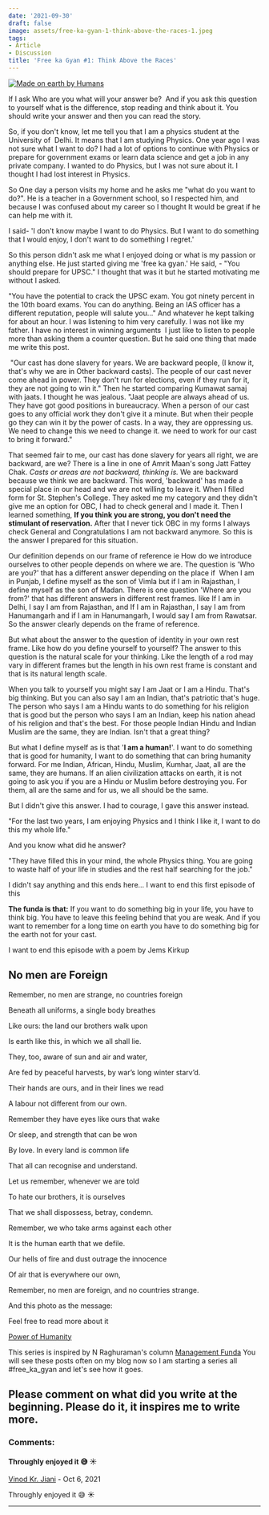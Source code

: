 ```yaml
---
date: '2021-09-30'
draft: false
image: assets/free-ka-gyan-1-think-above-the-races-1.jpeg
tags:
- Article
- Discussion
title: 'Free ka Gyan #1: Think Above the Races'
---
```

[![Made on earth by Humans](https://1.bp.blogspot.com/-3SCtRCxbTug/YU3qYBf1YrI/AAAAAAAAHmo/Ubr1eoPZatczh4Vh_akVmf_ZFPFHKiT0ACLcBGAsYHQ/w640-h394/humans.jpeg "Made on earth by Humans")](https://1.bp.blogspot.com/-3SCtRCxbTug/YU3qYBf1YrI/AAAAAAAAHmo/Ubr1eoPZatczh4Vh_akVmf_ZFPFHKiT0ACLcBGAsYHQ/s286/humans.jpeg)  

If I ask Who are you what will your answer be?  And if you ask this question to yourself what is the difference, stop reading and think about it. You should write your answer and then you can read the story. 

So, if you don't know, let me tell you that I am a physics student at the University of  Delhi. It means that I am studying Physics. One year ago I was not sure what I want to do? I had a lot of options to continue with Physics or prepare for government exams or learn data science and get a job in any private company. I wanted to do Physics, but I was not sure about it. I thought I had lost interest in Physics. 

So One day a person visits my home and he asks me "what do you want to do?". He is a teacher in a Government school, so I respected him, and because I was confused about my career so I thought It would be great if he can help me with it. 

I said- 'I don't know maybe I want to do Physics. But I want to do something that I would enjoy, I don't want to do something I regret.'

So this person didn't ask me what I enjoyed doing or what is my passion or anything else. He just started giving me 'free ka gyan.' He said, - "You should prepare for UPSC." I thought that was it but he started motivating me without I asked. 

"You have the potential to crack the UPSC exam. You got ninety percent in the 10th board exams. You can do anything. Being an IAS officer has a different reputation, people will salute you..." And whatever he kept talking for about an hour. I was listening to him very carefully. I was not like my father. I have no interest in winning arguments  I just like to listen to people more than asking them a counter question. But he said one thing that made me write this post. 

 "Our cast has done slavery for years. We are backward people, (I know it, that's why we are in Other backward casts). The people of our cast never come ahead in power. They don't run for elections, even if they run for it, they are not going to win it." Then he started comparing Kumawat samaj with jaats. I thought he was jealous. "Jaat people are always ahead of us. They have got good positions in bureaucracy. When a person of our cast goes to any official work they don't give it a minute. But when their people go they can win it by the power of casts. In a way, they are oppressing us. We need to change this we need to change it. we need to work for our cast to bring it forward." 

That seemed fair to me, our cast has done slavery for years all right, we are backward, are we? There is a line in one of Amrit Maan's song Jatt Fattey Chak. _Casts or areas are not backward, thinking is._ We are backward because we think we are backward. This word, 'backward' has made a special place in our head and we are not willing to leave it. When I filled form for St. Stephen's College. They asked me my category and they didn't give me an option for OBC, I had to check general and I made it. Then I learned something, **If you think you are strong, you don't need the stimulant of reservation.** After that I never tick OBC in my forms I always check General and Congratulations I am not backward anymore. So this is the answer I prepared for this situation.

Our definition depends on our frame of reference ie How do we introduce ourselves to other people depends on where we are. The question is 'Who are you?' that has a different answer depending on the place if  When I am in Punjab, I define myself as the son of Vimla but if I am in Rajasthan, I define myself as the son of Madan. There is one question 'Where are you from?' that has different answers in different rest frames. like If I am in Delhi, I say I am from Rajasthan, and If I am in Rajasthan, I say I am from Hanumangarh and if I am in Hanumangarh, I would say I am from Rawatsar. So the answer clearly depends on the frame of reference. 

But what about the answer to the question of identity in your own rest frame. Like how do you define yourself to yourself? The answer to this question is the natural scale for your thinking. Like the length of a rod may vary in different frames but the length in his own rest frame is constant and that is its natural length scale. 

When you talk to yourself you might say I am Jaat or I am a Hindu. That's big thinking. But you can also say I am an Indian, that's patriotic that's huge. The person who says I am a Hindu wants to do something for his religion that is good but the person who says I am an Indian, keep his nation ahead of his religion and that's the best. For those people Indian Hindu and Indian Muslim are the same, they are Indian. Isn't that a great thing? 

But what I define myself as is that '**I am a human!**'. I want to do something that is good for humanity, I want to do something that can bring humanity forward. For me Indian, African, Hindu, Muslim, Kumhar, Jaat, all are the same, they are humans. If an alien civilization attacks on earth, it is not going to ask you if you are a Hindu or Muslim before destroying you. For them, all are the same and for us, we all should be the same. 

But I didn't give this answer. I had to courage, I gave this answer instead. 

"For the last two years, I am enjoying Physics and I think I like it, I want to do this my whole life."

And you know what did he answer?

"They have filled this in your mind, the whole Physics thing. You are going to waste half of your life in studies and the rest half searching for the job."

I didn't say anything and this ends here... I want to end this first episode of this 

**The funda is that:** If you want to do something big in your life, you have to think big. You have to leave this feeling behind that you are weak. And if you want to remember for a long time on earth you have to do something big for the earth not for your cast. 

I want to end this episode with a poem by Jems Kirkup

No men are Foreign
------------------

  

Remember, no men are strange, no countries foreign  
  
Beneath all uniforms, a single body breathes  
  
Like ours: the land our brothers walk upon  
  
Is earth like this, in which we all shall lie.  
  
They, too, aware of sun and air and water,  
  
Are fed by peaceful harvests, by war’s long winter starv’d.  
  
Their hands are ours, and in their lines we read  
  
A labour not different from our own.  
  
Remember they have eyes like ours that wake  
  
Or sleep, and strength that can be won  
  
By love. In every land is common life  
  
That all can recognise and understand.  
  
Let us remember, whenever we are told  
  
To hate our brothers, it is ourselves  
  
That we shall dispossess, betray, condemn.  
  
Remember, we who take arms against each other  
  
It is the human earth that we defile.  
  
Our hells of fire and dust outrage the innocence  
  
Of air that is everywhere our own,  
  
Remember, no men are foreign, and no countries strange.  

  

And this photo as the message:

  

Feel free to read more about it

  

[Power of Humanity](https://blogs.icrc.org/law-and-policy/2019/07/30/power-of-humanity-being-human-now-future/)

  

This series is inspired by N Raghuraman's column [Management Funda](https://www.facebook.com/pages/category/Journalist/Management-Funda-of-N-Raghuraman-369448253158185/) You will see these posts often on my blog now so I am starting a series all #free\_ka\_gyan and let's see how it goes. 

  

Please comment on what did you write at the beginning. Please do it, it inspires me to write more.
---
### Comments:
#### Throughly enjoyed it 😅 ☀️
[Vinod Kr. Jiani](https://www.blogger.com/profile/13736022551311077085 "noreply@blogger.com") - <time datetime="2021-10-02T21:37:47.555+05:30">Oct 6, 2021</time>

Throughly enjoyed it 😅 ☀️
<hr />
